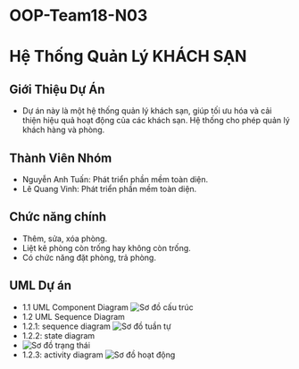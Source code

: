 # OOP-Team18-N03
# Hệ Thống Quản Lý KHÁCH SẠN
## Giới Thiệu Dự Án
- Dự án này là một hệ thống quản lý khách sạn, giúp tối ưu hóa và cải thiện hiệu quả hoạt động của các khách sạn. Hệ thống cho phép quản lý  khách hàng và phòng.
## Thành Viên Nhóm
- Nguyễn Anh Tuấn: Phát triển phần mềm toàn diện.
- Lê Quang Vinh: Phát triển phần mềm toàn diện.
## Chức năng chính

- Thêm, sửa, xóa phòng.
- Liệt kê phòng còn trống hay không còn trống.
- Có chức năng đặt phòng, trả phòng.
## UML Dự án
- 1.1 UML Component Diagram
![Sơ đồ cấu trúc](https://github.com/user-attachments/assets/6aa4bc2a-658b-4436-9503-b235d2e45694)
- 1.2 UML Sequence Diagram
- 1.2.1: sequence diagram
![Sơ đồ tuần tự](https://github.com/user-attachments/assets/2086dfb6-d092-467f-9b5c-b059e6378843)
- 1.2.2: state diagram
- ![Sơ đồ trạng thái](https://github.com/user-attachments/assets/e2b220c6-b293-470a-8070-40547f0d4afb)
- 1.2.3: activity diagram
![Sơ đồ hoạt động](https://github.com/user-attachments/assets/d9b7d939-9db3-47d8-b17a-6e3e06cb9355)
